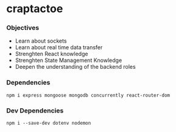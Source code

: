 # craptactoe

### Objectives 
- Learn about sockets
- Learn about real time data transfer 
- Strenghten React knowledge
- Strenghten State Management Knowledge
- Deepen the understanding of the backend roles 


### Dependencies
`npm i express mongoose mongodb concurrently react-router-dom`
### Dev Dependencies
`npm i --save-dev dotenv nodemon`


